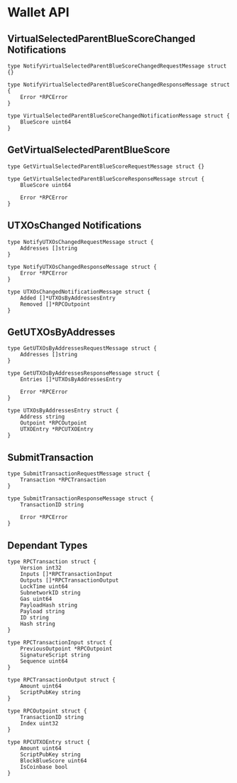 Wallet API
==========

VirtualSelectedParentBlueScoreChanged Notifications
------------------------
```
type NotifyVirtualSelectedParentBlueScoreChangedRequestMessage struct {}

type NotifyVirtualSelectedParentBlueScoreChangedResponseMessage struct {
	Error *RPCError
}

type VirtualSelectedParentBlueScoreChangedNotificationMessage struct {
	BlueScore uint64
}
```
GetVirtualSelectedParentBlueScore
--------------------------
```
type GetVirtualSelectedParentBlueScoreRequestMessage struct {}

type GetVirtualSelectedParentBlueScoreResponseMessage strcut {
    BlueScore uint64

	Error *RPCError
}
```
UTXOsChanged Notifications
--------------------------
```
type NotifyUTXOsChangedRequestMessage struct {
	Addresses []string
}

type NotifyUTXOsChangedResponseMessage struct {
	Error *RPCError
}

type UTXOsChangedNotificationMessage struct {
	Added []*UTXOsByAddressesEntry
	Removed []*RPCOutpoint
}
```
GetUTXOsByAddresses
-------------------
```
type GetUTXOsByAddressesRequestMessage struct {
	Addresses []string
}

type GetUTXOsByAddressesResponseMessage struct {
	Entries []*UTXOsByAddressesEntry

	Error *RPCError
}

type UTXOsByAddressesEntry struct {
	Address string
	Outpoint *RPCOutpoint
	UTXOEntry *RPCUTXOEntry
}
```
SubmitTransaction
-----------------
```
type SubmitTransactionRequestMessage struct {
	Transaction *RPCTransaction
}

type SubmitTransactionResponseMessage struct {
    TransactionID string
    
    Error *RPCError
}
```
Dependant Types
---------------
```
type RPCTransaction struct {
	Version int32
	Inputs []*RPCTransactionInput
	Outputs []*RPCTransactionOutput
	LockTime uint64
	SubnetworkID string
	Gas uint64
	PayloadHash string
	Payload string
	ID string
	Hash string
}

type RPCTransactionInput struct {
	PreviousOutpoint *RPCOutpoint
	SignatureScript string
	Sequence uint64
}

type RPCTransactionOutput struct {
	Amount uint64
	ScriptPubKey string
}

type RPCOutpoint struct {
	TransactionID string
	Index uint32
}

type RPCUTXOEntry struct {
	Amount uint64
	ScriptPubKey string
	BlockBlueScore uint64
	IsCoinbase bool
}
```
